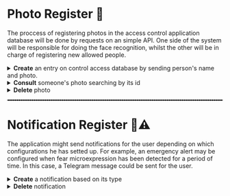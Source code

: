 # Photo Register :camera_flash:
The proccess of registering photos in the access control application database will be done by requests on an simple API. One side of the system will be responsible for doing the face recognition, whilst the other will be in charge of registering new allowed people.

<details>
<summary><b>Create</b> an entry on control access database by sending person's name and photo.</summary>

### Request
```http
POST api/users/{{name}}/photos
```
| Parameter | Type | Description |
| :--- | :--- | :--- |
| `api_key` | `string` | **Required**. API key |
| `image` | `.jpg, .png` | **Required**. Face image |

### Response
```javascript
{
  "message" : string,
}
```

| Status Code | Description |
| :--- | :--- |
| 200 | `OK` |
| 400 | `Bad Request` |
| 404 | `Not Found` |
| 500 | `Internal Server Error` |

</details>

<details>
<summary><b>Consult</b> someone's photo searching by its id</summary>

### Request
```http
GET api/users/{{name}}/photos/{{id}}
```

| Status Code | Description |
| :--- | :--- |
| 200 | `OK` |
| 400 | `Bad Request` |
| 404 | `Not Found` |
| 500 | `Internal Server Error` |

</details>

<details>
<summary> <b>Delete</b> photo </summary>

### Request
```http
DELETE api/users/{{name}}/photos/{{id}}
```
| Parameter | Type | Description |
| :--- | :--- | :--- |
| `api_key` | `string` | **Required**. API key |

### Response
```javascript
{
  "message" : string,
}
```

| Status Code | Description |
| :--- | :--- |
| 200 | `OK` |
| 400 | `Bad Request` |
| 404 | `Not Found` |
| 500 | `Internal Server Error` |
</details>

<hr style="border:1px solid gray; border-style: dashed;"> </hr>

# Notification Register :vibration_mode::warning:
The application might send notifications for the user depending on which configurations he has setted up. For example, an emergency alert may be configured when fear microexpression has been detected for a period of time. In this case, a Telegram message could be sent for the user.

<details>
<summary><b>Create</b> a notification based on its type</summary>

### Request
```http
POST api/notifications
```
| Parameter | Type | Description |
| :--- | :--- | :--- |
| `api_key` | `string` | **Required**. API key |
| `type` | `string` | **Required**. Notification type (e.g. "telegram", "email", etc.) |

### Response
```javascript
{
  "message" : string,
}
```

| Status Code | Description |
| :--- | :--- |
| 201 | `Created` |
| 400 | `Bad Request` |
| 404 | `Not Found` |
| 500 | `Internal Server Error` |

</details>

<details>
<summary><b>Delete</b> notification</summary>

### Request
```http
DELETE api/notifications/{{id}}
```
| Parameter | Type | Description |
| :--- | :--- | :--- |
| `api_key` | `string` | **Required**. API key |

### Response
```javascript
{
  "message" : string,
}
```

| Status Code | Description |
| :--- | :--- |
| 200 | `OK` |
| 400 | `Bad Request` |
| 404 | `Not Found` |
| 500 | `Internal Server Error` |

</details>








